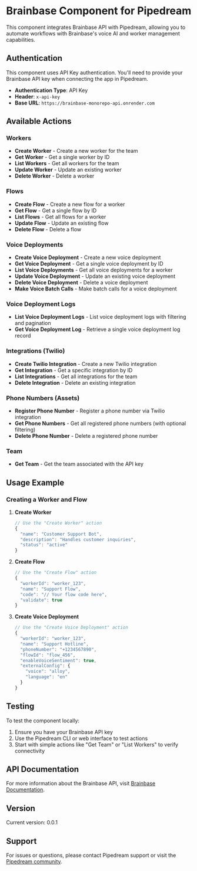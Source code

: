 # Brainbase Component for Pipedream

This component integrates Brainbase API with Pipedream, allowing you to automate workflows with Brainbase's voice AI and worker management capabilities.

## Authentication

This component uses API Key authentication. You'll need to provide your Brainbase API key when connecting the app in Pipedream.

- **Authentication Type**: API Key
- **Header**: `x-api-key`
- **Base URL**: `https://brainbase-monorepo-api.onrender.com`

## Available Actions

### Workers

- **Create Worker** - Create a new worker for the team
- **Get Worker** - Get a single worker by ID
- **List Workers** - Get all workers for the team
- **Update Worker** - Update an existing worker
- **Delete Worker** - Delete a worker

### Flows

- **Create Flow** - Create a new flow for a worker
- **Get Flow** - Get a single flow by ID
- **List Flows** - Get all flows for a worker
- **Update Flow** - Update an existing flow
- **Delete Flow** - Delete a flow

### Voice Deployments

- **Create Voice Deployment** - Create a new voice deployment
- **Get Voice Deployment** - Get a single voice deployment by ID
- **List Voice Deployments** - Get all voice deployments for a worker
- **Update Voice Deployment** - Update an existing voice deployment
- **Delete Voice Deployment** - Delete a voice deployment
- **Make Voice Batch Calls** - Make batch calls for a voice deployment

### Voice Deployment Logs

- **List Voice Deployment Logs** - List voice deployment logs with filtering and pagination
- **Get Voice Deployment Log** - Retrieve a single voice deployment log record

### Integrations (Twilio)

- **Create Twilio Integration** - Create a new Twilio integration
- **Get Integration** - Get a specific integration by ID
- **List Integrations** - Get all integrations for the team
- **Delete Integration** - Delete an existing integration

### Phone Numbers (Assets)

- **Register Phone Number** - Register a phone number via Twilio integration
- **Get Phone Numbers** - Get all registered phone numbers (with optional filtering)
- **Delete Phone Number** - Delete a registered phone number

### Team

- **Get Team** - Get the team associated with the API key

## Usage Example

### Creating a Worker and Flow

1. **Create Worker**

   ```javascript
   // Use the "Create Worker" action
   {
     "name": "Customer Support Bot",
     "description": "Handles customer inquiries",
     "status": "active"
   }
   ```

2. **Create Flow**

   ```javascript
   // Use the "Create Flow" action
   {
     "workerId": "worker_123",
     "name": "Support Flow",
     "code": "// Your flow code here",
     "validate": true
   }
   ```

3. **Create Voice Deployment**
   ```javascript
   // Use the "Create Voice Deployment" action
   {
     "workerId": "worker_123",
     "name": "Support Hotline",
     "phoneNumber": "+1234567890",
     "flowId": "flow_456",
     "enableVoiceSentiment": true,
     "externalConfig": {
       "voice": "alloy",
       "language": "en"
     }
   }
   ```

## Testing

To test the component locally:

1. Ensure you have your Brainbase API key
2. Use the Pipedream CLI or web interface to test actions
3. Start with simple actions like "Get Team" or "List Workers" to verify connectivity

## API Documentation

For more information about the Brainbase API, visit [Brainbase Documentation](https://docs.brainbase.com).

## Version

Current version: 0.0.1

## Support

For issues or questions, please contact Pipedream support or visit the [Pipedream community](https://pipedream.com/community).
